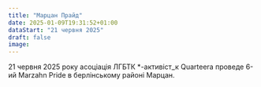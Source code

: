 ```yaml
---
title: "Марцан Прайд"
date: 2025-01-09T19:31:52+01:00
dataStart: "21 червня 2025"
draft: false
image:
---
```

21 червня 2025 року асоціація ЛГБТК *-активіст_к Quarteera проведе 6-ий Marzahn Pride в берлінському районі Марцан.
